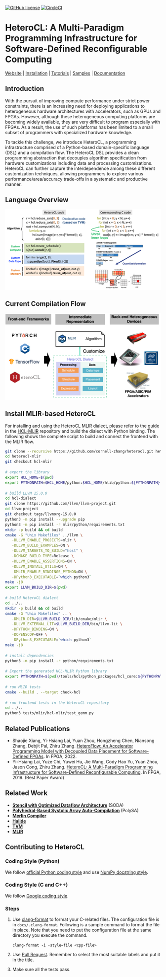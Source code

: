 [![GitHub license](https://dmlc.github.io/img/apache2.svg)](./LICENSE)
[![CircleCI](https://circleci.com/gh/cornell-zhang/heterocl/tree/master.svg?style=svg&circle-token=2b5ee9faf30b94aac41b61032d03e4654a65079d)](https://circleci.com/gh/cornell-zhang/heterocl/tree/master)

HeteroCL: A Multi-Paradigm Programming Infrastructure for Software-Defined Reconfigurable Computing
===================================================================================================

[Website](http://heterocl.csl.cornell.edu/web/index.html) | [Installation](http://heterocl.csl.cornell.edu/doc/installation.html) | [Tutorials](http://heterocl.csl.cornell.edu/doc/tutorials/index.html) | [Samples](http://heterocl.csl.cornell.edu/doc/samples/index.html) | [Documentation](http://heterocl.csl.cornell.edu/doc/index.html)

## Introduction

With the pursuit of improving compute performance under strict power constraints, there is an increasing need for deploying applications to heterogeneous hardware architectures with accelerators, such as GPUs and FPGAs. However, although these heterogeneous computing platforms are becoming widely available, they are very difficult to program especially with FPGAs. As a result, the use of such platforms has been limited to a small subset of programmers with specialized hardware knowledge.

To tackle this challenge, we introduce HeteroCL, a programming infrastructure comprised of a Python-based domain-specific language (DSL) and a compilation flow. 
The HeteroCL DSL provides a clean programming abstraction that decouples algorithm specification from hardware customizations including data and processing customizations. HeteroCL can further capture the interdependence among these different customization techniques, allowing programmers to explore various performance/area/accuracy trade-offs in a systematic and productive manner. 
<!-- In addition, our framework currently provides two advanced domain-specific optimizations with stencil analysis and systolic array generation, which produce highly efficient microarchitectures for accelerating popular workloads from image processing and deep learning domains. -->

## Language Overview

![flow](docs/lang_overview.png)

## Current Compilation Flow

![flow](docs/compile_flow_mlir.png)

## Install MLIR-based HeteroCL
For installing and using the HeteroCL MLIR dialect, please refer to the guide in the [HCL-MLIR](https://github.com/cornell-zhang/hcl-dialect) repository and build the dialect with Python binding. The following shows the complete script to build and connect the frontend with the MLIR flow.

```bash
git clone --recursive https://github.com/cornell-zhang/heterocl.git heterocl-mlir
cd heterocl-mlir
git checkout hcl-mlir

# export the library
export HCL_HOME=$(pwd)
export PYTHONPATH=$HCL_HOME/python:$HCL_HOME/hlib/python:${PYTHONPATH}

# build LLVM 15.0.0
cd hcl-dialect
git clone https://github.com/llvm/llvm-project.git
cd llvm-project
git checkout tags/llvmorg-15.0.0
python3 -m pip install --upgrade pip
python3 -m pip install -r mlir/python/requirements.txt
mkdir -p build && cd build
cmake -G "Unix Makefiles" ../llvm \
   -DLLVM_ENABLE_PROJECTS=mlir \
   -DLLVM_BUILD_EXAMPLES=ON \
   -DLLVM_TARGETS_TO_BUILD="host" \
   -DCMAKE_BUILD_TYPE=Release \
   -DLLVM_ENABLE_ASSERTIONS=ON \
   -DLLVM_INSTALL_UTILS=ON \
   -DMLIR_ENABLE_BINDINGS_PYTHON=ON \
   -DPython3_EXECUTABLE=`which python3`
make -j8
export LLVM_BUILD_DIR=$(pwd)

# build HeteroCL dialect
cd ../..
mkdir -p build && cd build
cmake -G "Unix Makefiles" .. \
   -DMLIR_DIR=$LLVM_BUILD_DIR/lib/cmake/mlir \
   -DLLVM_EXTERNAL_LIT=$LLVM_BUILD_DIR/bin/llvm-lit \
   -DPYTHON_BINDING=ON \
   -DOPENSCOP=OFF \
   -DPython3_EXECUTABLE=`which python3`
make -j8

# install dependencies
python3 -m pip install -r python/requirements.txt

# Export the generated HCL-MLIR Python library
export PYTHONPATH=$(pwd)/tools/hcl/python_packages/hcl_core:${PYTHONPATH}

# run MLIR tests
cmake --build . --target check-hcl

# run frontend tests in the HeteroCL repository
cd ../..
python3 tests/mlir/hcl-mlir/test_gemm.py
```

<!-- ## Evaluation on AWS F1 (Xilinx Virtex UltraScale+<sup>TM</sup> VU9P FPGA)
The speedup is over a single-core single-thread CPU execution on AWS F1.

| Benchmark & Data Sizes & Data Type | #LUTs | #FFs | #BRAMs | #DSPs | Freq. (MHz) | CPU Runtime (ms) | FPGA Runtime (ms) | Speedup |
| :-------- | :----------------: | :----: | :----:| :-----: | :----: | :------------: | :------:| :------: |
| **[KNN Digit Recognition](samples/digitrec/)**<br/>K=3 #images=1800<br/>`uint49` | 4.1k (0.42%) | 5.5k (0.26%) | 38 (2.0%) | 0 (0.0%) | 250 | 0.73 | 0.07 | 10.4 |
| **[K-Means](samples/kmeans)**<br/>K=16 #elem=320 x 32<br/>`int32` | 168.2k (16.6%) | 212.1k (10.0%) | 54 (2.8%) | 1.5k (22.5%) | 187 | 65.6 | 0.79 | 83.0 |  -->



## Related Publications

* Shaojie Xiang, Yi-Hsiang Lai, Yuan Zhou, Hongzheng Chen, Niansong Zhang, Debjit Pal, Zhiru Zhang. [HeteroFlow: An Accelerator Programming Model with Decoupled Data Placement for Software-Defined FPGAs](https://www.csl.cornell.edu/~zhiruz/pdfs/heteroflow-fpga2022.pdf). In FPGA, 2022.
* Yi-Hsiang Lai, Yuze Chi, Yuwei Hu, Jie Wang, Cody Hao Yu, Yuan Zhou, Jason Cong, Zhiru Zhang. [HeteroCL: A Multi-Paradigm Programming Infrastructure for Software-Defined Reconfigurable Computing](https://www.csl.cornell.edu/~zhiruz/pdfs/heterocl-fpga2019.pdf). In FPGA, 2019. (Best Paper Award)

## Related Work

* **[Stencil with Optimized Dataflow Architecture](https://vast.cs.ucla.edu/~chiyuze/pub/iccad18.pdf)** (SODA)
* **[Polyhedral-Based Systolic Array Auto-Compilation](http://cadlab.cs.ucla.edu/~jaywang/papers/iccad18-polysa.pdf)** (PolySA)
* **[Merlin Compiler](https://www.falconcomputing.com/merlin-fpga-compiler/)**
* **[Halide](https://halide-lang.org)**
* **[TVM](https://tvm.ai)**
* **[MLIR](https://arxiv.org/pdf/2002.11054.pdf)**

## Contributing to HeteroCL

### Coding Style (Python)

We follow [official Python coding style](https://www.python.org/dev/peps/pep-0008/#descriptive-naming-styles) and use [NumPy docstring style](https://numpydoc.readthedocs.io/en/latest/format.html#other-points-to-keep-in-mind).

### Coding Style (C and C++)

We follow [Google coding style](https://google.github.io/styleguide/cppguide.htm).

### Steps

1. Use [clang-format](https://clang.llvm.org/docs/ClangFormat.html) to format your C-related files. The configuration file is in `docs/.clang-format`. Following is a sample command to format the file in place. Note that you need to put the configuration file at the same directory you execute the command.

   ``clang-format -i -style=file <cpp-file>``
2. Use [Pull Request](https://help.github.com/articles/about-pull-requests/). Remember to select the most suitable labels and put it in the title.
3. Make sure all the tests pass.
